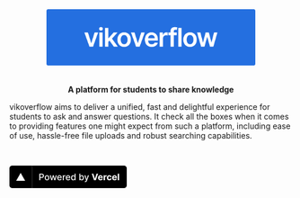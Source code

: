 <div align="center">
  <img src="logo.svg"  height="100" />
</div>

<br>

<p align="center">
  <b>A platform for students to share knowledge</b>
</p>

vikoverflow aims to deliver a unified, fast and delightful experience for students to ask and answer questions. It check all the boxes when it comes to providing features one might expect from such a platform, including ease of use, hassle-free file uploads and robust searching capabilities.

<br>

<a href="https://vercel.com?utm_source=kir-dev&utm_campaign=oss"><img src="pbv.svg" height="40" /></a>
